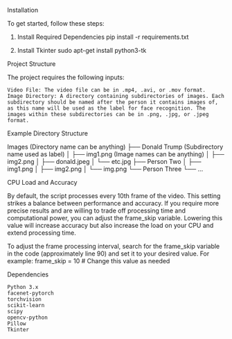 Installation

To get started, follow these steps:

1. Install Required Dependencies
   pip install -r requirements.txt

2. Install Tkinter
  sudo apt-get install python3-tk

Project Structure

The project requires the following inputs:

    Video File: The video file can be in .mp4, .avi, or .mov format.
    Image Directory: A directory containing subdirectories of images. Each subdirectory should be named after the person it contains images of, as this name will be used as the label for face recognition. The images within these subdirectories can be in .png, .jpg, or .jpeg format.

Example Directory Structure

Images (Directory name can be anything)
├── Donald Trump (Subdirectory name used as label)
│   ├── img1.png (Image names can be anything)
│   ├── img2.png
│   ├── donald.jpeg
│   └── etc.jpg
├── Person Two
│   ├── img1.png
│   ├── img2.png
│   └── img.png
└── Person Three
    └── ...


CPU Load and Accuracy

By default, the script processes every 10th frame of the video. This setting strikes a balance between performance and accuracy. If you require more precise results and are willing to trade off processing time and computational power, you can adjust the frame_skip variable. Lowering this value will increase accuracy but also increase the load on your CPU and extend processing time.

To adjust the frame processing interval, search for the frame_skip variable in the code (approximately line 90) and set it to your desired value. For example:
frame_skip = 10  # Change this value as needed



Dependencies

    Python 3.x
    facenet-pytorch
    torchvision
    scikit-learn
    scipy
    opencv-python
    Pillow
    Tkinter
